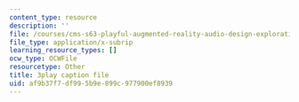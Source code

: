 ```yaml
---
content_type: resource
description: ''
file: /courses/cms-s63-playful-augmented-reality-audio-design-exploration-fall-2019/af9b37f7df995b9e899c977900ef8939_Q6i-gekn__8.vtt
file_type: application/x-subrip
learning_resource_types: []
ocw_type: OCWFile
resourcetype: Other
title: 3play caption file
uid: af9b37f7-df99-5b9e-899c-977900ef8939
---
```

